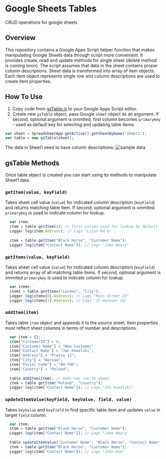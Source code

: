 # Google Sheets Tables
CRUD operations for google sheets

## Overview
This repository contains a Google Apps Script helper function that makes manipulating Google Sheets data through script more convenient. It provides create, read and update methods for single sheet (delete method is coming soon). The script assumes that data in the sheet contains proper column descriptions. Sheet data is transformed into array of item objects. Each item object represents single row and  column descriptions are used to create item properties.

## How To Use
1. Copy code from [gsTable.js](https://github.com/TeeMonk/google-sheets-tables/blob/master/gsTable.js) to your Google Apps Script editor. 
2. Create new `gsTable` object, pass Google `sheet` object as an argument. If second, optional argument is ommited, first column becomes `primaryKey`  -  used as default key for selecting and updating table items.
```javascript
var sheet = SpreadsheetApp.getActive().getSheetByName('Sheet1');
var table = new gsTable(sheet); 
```

The data in Sheet1 need to have column descriptions:
![sample data](https://github.com/TeeMonk/google-sheets-tables/blob/master/gsheet.PNG "sample data")

## gsTable Methods
Once table object is created you can start using its methods to manipulate Sheet1 data.

### `getItem(value, keyField)`
Takes sheet cell value (`value`) for indicated column description (`keyField`) and returns matching table item. If second, optional argument is ommited `primaryKey` is used to indicate column for lookup.   
```javascript
  var item;
  item = table.getItem(2); // first column used for lookup by default
  Logger.log(item.Address); // Logs "Lijun Rd 6"
  
  item = table.getItem("Black Horse", "Customer Name");
  Logger.log(item["Contact Name"]); // Logs "Jake Weary"
```

### `getItems(value, keyField)`
Takes sheet cell value (`value`) for indicated column description (`keyField`) and returns array of all matching table items. If second, optional argument is ommited `primaryKey` is used to indicate column for lookup.   
```javascript
  var items;
  items = table.getItems("London", "City");
  Logger.log(items[0].Address); // Logs "Main Street 23"
  Logger.log(items[1].Address); // Logs "11 Hanover Sq"
```  

### `addItem(item)`
Takes table `item` object and appends it to the source sheet. Item properties must reflect sheet columns in terms of number and  descriptions.
```javascript
  var item = {};
  item["CustomerID"] = 6;
  item["Customer Name"]	= "New Customer"
  item["Contact Name"] = "Jan Kowalski";	
  item["Address"] = "Prosta 12";	
  item["City"] = "Warsaw";	
  item["Postal Code"] = "00-798";	
  item["Country"] = "Poland";
  
  table.addItem(item); // Adds new row to sheet
  item = table.getItem("Poland", "Country");
  Logger.log(item["Contact Name"]); // Logs "Jan Kowalski"
```

### `updateItemValue(keyField, keyValue, field, value)`
Takes `keyValue` and `keyField` to find specific table item and updates `value` in target `field` column.
```javascript
  var item;
  item = table.getItem("Black Horse", "Customer Name");
  Logger.log(item["Contact Name"]); // Logs "Jake Weary"
  
  table.updateItemValue("Customer Name", "Black Horse", "Contact Name", "John Doe");
  item = table.getItem("Black Horse", "Customer Name");
  Logger.log(item["Contact Name"]); // Logs "John Doe"
```
